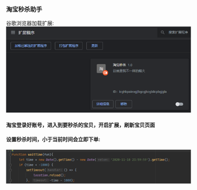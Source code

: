 ### 淘宝秒杀助手
谷歌浏览器加载扩展: 
![Alt](截图/QQ截图20201120101100.png)

#### 淘宝登录好账号，进入到要秒杀的宝贝，开启扩展，刷新宝贝页面

#### 设置秒杀时间，小于当前时间会立即下单: 
![Alt](截图/QQ截图20201120101758.png)

